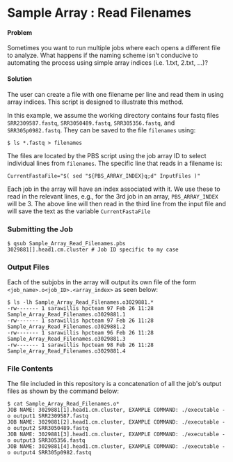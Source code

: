 # Sample Array : Read Filenames

#### Problem
Sometimes you want to run multiple jobs where each opens a different file to analyze. What happens if the naming scheme isn't conducive to automating the process using simple array indices (i.e. 1.txt, 2.txt, ...)? 

#### Solution

The user can create a file with one filename per line and read them in using array indices. This script is designed to illustrate this method.

In this example, we assume the working directory contains four fastq files ```SRR2309587.fastq```, ```SRR3050489.fastq```, ```SRR305356.fastq```, and ```SRR305p0982.fastq```. They can be saved to the file ```filenames``` using:

```
$ ls *.fastq > filenames
```

The files are located by the PBS script using the job array ID to select individual lines from ```filenames```. The specific line that reads in a filename is:

```
CurrentFastaFile="$( sed "${PBS_ARRAY_INDEX}q;d" InputFiles )"
```

Each job in the array will have an index associated with it. We use these to read in the relevant lines, e.g., for the 3rd job in an array, ```PBS_ARRAY_INDEX``` will be 3. The above line will then read in the third line from the input file and will save the text as the variable ```CurrentFastaFile```


### Submitting the Job
``` 
$ qsub Sample_Array_Read_Filenames.pbs 
3029881[].head1.cm.cluster # Job ID specific to my case

```

### Output Files
Each of the subjobs in the array will output its own file of the form ```<job_name>.o<job_ID>.<array_index>``` as seen below:

```
$ ls -lh Sample_Array_Read_Filenames.o3029881.*
-rw------- 1 sarawillis hpcteam 97 Feb 26 11:28 Sample_Array_Read_Filenames.o3029881.1
-rw------- 1 sarawillis hpcteam 97 Feb 26 11:28 Sample_Array_Read_Filenames.o3029881.2
-rw------- 1 sarawillis hpcteam 96 Feb 26 11:28 Sample_Array_Read_Filenames.o3029881.3
-rw------- 1 sarawillis hpcteam 98 Feb 26 11:28 Sample_Array_Read_Filenames.o3029881.4
```

### File Contents
The file included in this repository is a concatenation of all the job's output files as shown by the command below:

```
$ cat Sample_Array_Read_Filenames.o*
JOB NAME: 3029881[1].head1.cm.cluster, EXAMPLE COMMAND: ./executable -o output1 SRR2309587.fastq
JOB NAME: 3029881[2].head1.cm.cluster, EXAMPLE COMMAND: ./executable -o output2 SRR3050489.fastq
JOB NAME: 3029881[3].head1.cm.cluster, EXAMPLE COMMAND: ./executable -o output3 SRR305356.fastq
JOB NAME: 3029881[4].head1.cm.cluster, EXAMPLE COMMAND: ./executable -o output4 SRR305p0982.fastq
```
